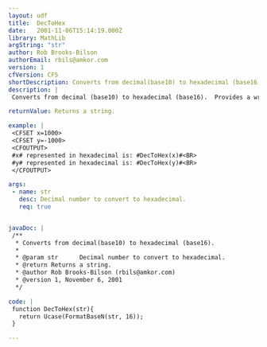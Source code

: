 ```yaml
---
layout: udf
title:  DecToHex
date:   2001-11-06T15:14:19.000Z
library: MathLib
argString: "str"
author: Rob Brooks-Bilson
authorEmail: rbils@amkor.com
version: 1
cfVersion: CF5
shortDescription: Converts from decimal(base10) to hexadecimal (base16).
description: |
 Converts from decimal (base10) to hexadecimal (base16).  Provides a wrapper around the BIF FormatBaseN.  Converts both positive and negative numbers.

returnValue: Returns a string.

example: |
 <CFSET x=1000>
 <CFSET y=-1000>
 <CFOUTPUT>
 #x# represented in hexadecimal is: #DecToHex(x)#<BR>
 #y# represented in hexadecimal is: #DecToHex(y)#<BR>
 </CFOUTPUT>

args:
 - name: str
   desc: Decimal number to convert to hexadecimal.
   req: true


javaDoc: |
 /**
  * Converts from decimal(base10) to hexadecimal (base16).
  * 
  * @param str      Decimal number to convert to hexadecimal. 
  * @return Returns a string. 
  * @author Rob Brooks-Bilson (rbils@amkor.com) 
  * @version 1, November 6, 2001 
  */

code: |
 function DecToHex(str){
   return Ucase(FormatBaseN(str, 16));
 }

---
```


